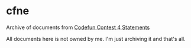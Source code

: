 # cfne

Archive of documents from [Codefun Contest 4 Statements](http://codefun.vn/files/Contest_4_Statements.zip)

All documents here is not owned by me. I'm just archiving it and that's all.
